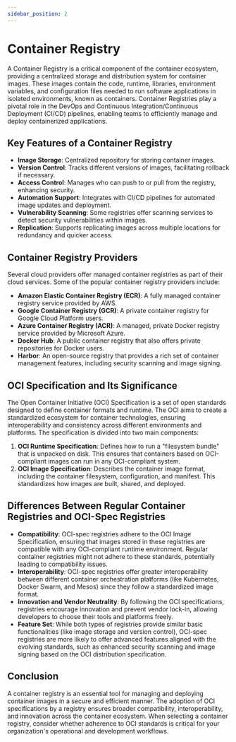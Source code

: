 ```yaml
---
sidebar_position: 2
---
```


# Container Registry

A Container Registry is a critical component of the container ecosystem, providing a centralized storage and distribution system for container images. These images contain the code, runtime, libraries, environment variables, and configuration files needed to run software applications in isolated environments, known as containers. Container Registries play a pivotal role in the DevOps and Continuous Integration/Continuous Deployment (CI/CD) pipelines, enabling teams to efficiently manage and deploy containerized applications.

## Key Features of a Container Registry

- **Image Storage**: Centralized repository for storing container images.
- **Version Control**: Tracks different versions of images, facilitating rollback if necessary.
- **Access Control**: Manages who can push to or pull from the registry, enhancing security.
- **Automation Support**: Integrates with CI/CD pipelines for automated image updates and deployment.
- **Vulnerability Scanning**: Some registries offer scanning services to detect security vulnerabilities within images.
- **Replication**: Supports replicating images across multiple locations for redundancy and quicker access.

## Container Registry Providers

Several cloud providers offer managed container registries as part of their cloud services. Some of the popular container registry providers include:

- **Amazon Elastic Container Registry (ECR)**: A fully managed container registry service provided by AWS.
- **Google Container Registry (GCR)**: A private container registry for Google Cloud Platform users.
- **Azure Container Registry (ACR)**: A managed, private Docker registry service provided by Microsoft Azure.
- **Docker Hub**: A public container registry that also offers private repositories for Docker users.
- **Harbor**: An open-source registry that provides a rich set of container management features, including security scanning and image signing.

## OCI Specification and Its Significance

The Open Container Initiative (OCI) Specification is a set of open standards designed to define container formats and runtime. The OCI aims to create a standardized ecosystem for container technologies, ensuring interoperability and consistency across different environments and platforms. The specification is divided into two main components:

1. **OCI Runtime Specification**: Defines how to run a "filesystem bundle" that is unpacked on disk. This ensures that containers based on OCI-compliant images can run in any OCI-compliant system.
2. **OCI Image Specification**: Describes the container image format, including the container filesystem, configuration, and manifest. This standardizes how images are built, shared, and deployed.

## Differences Between Regular Container Registries and OCI-Spec Registries

- **Compatibility**: OCI-spec registries adhere to the OCI Image Specification, ensuring that images stored in these registries are compatible with any OCI-compliant runtime environment. Regular container registries might not adhere to these standards, potentially leading to compatibility issues.
- **Interoperability**: OCI-spec registries offer greater interoperability between different container orchestration platforms (like Kubernetes, Docker Swarm, and Mesos) since they follow a standardized image format.
- **Innovation and Vendor Neutrality**: By following the OCI specifications, registries encourage innovation and prevent vendor lock-in, allowing developers to choose their tools and platforms freely.
- **Feature Set**: While both types of registries provide similar basic functionalities (like image storage and version control), OCI-spec registries are more likely to offer advanced features aligned with the evolving standards, such as enhanced security scanning and image signing based on the OCI distribution specification.

## Conclusion

A container registry is an essential tool for managing and deploying container images in a secure and efficient manner. The adoption of OCI specifications by a registry ensures broader compatibility, interoperability, and innovation across the container ecosystem. When selecting a container registry, consider whether adherence to OCI standards is critical for your organization's operational and development workflows.
